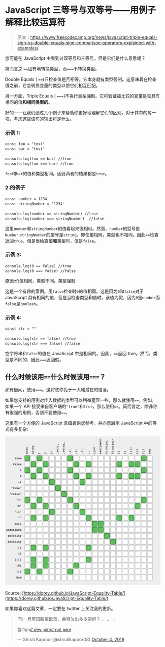 # JavaScript 三等号与双等号——用例子解释比较运算符

> 原文：<https://www.freecodecamp.org/news/javascript-triple-equals-sign-vs-double-equals-sign-comparison-operators-explained-with-examples/>

您可能在 JavaScript 中看到过双等号和三等号。但是它们是什么意思呢？

简而言之:`==`固有地转换类型，而`===`不转换类型。

Double Equals ( `==`)只检查值是否相等。它本身就有类型强制。这意味着在检查值之前，它会转换变量的类型以使它们相互匹配。

另一方面，Triple Equals ( `===`)不执行类型强制。它将验证被比较的变量是否具有相同的值**和相同类型的**。

好的——让我们通过几个例子来帮助你更好地理解它们的区别。对于其中的每一项，考虑这些语句的输出将是什么。

### 示例 1:

```
const foo = "test" 
const bar = "test"  

console.log(foo == bar) //true
console.log(foo === bar) //true 
```

`foo`和`bar`的值和类型相同。因此两者的结果都是`true`。

### 2:‌的例子

```
const number = 1234 
const stringNumber = '1234'  

console.log(number == stringNumber) //true
console.log(number === stringNumber)  //false 
```

这里`number`和`stringNumber`的值看起来很相似。然而，`number`的型号是`Number`,`stringNumber`的型号是`string`。即使值相同，类型也不相同。因此`==`检查返回`true`，但是当检查值**和**类型时，值是`false`。

### 示例 3:

```
console.log(0 == false) //true
console.log(0 === false) //false 
```

原因:价值相同，类型不同。类型强制

这是一个有趣的案例。用`false`检查时`0`的值相同。这是因为`0`和`false`对于 JavaScript 具有相同的值，但是当检查类型**和**值时，该值为假，因为`0`是`number`而`false`是`boolean`。

### 示例 4:

```
const str = ""

console.log(str == false) //true
console.log(str === false) //false
```

空字符串和`false`的值在 JavaScript 中是相同的。因此，`==`返回 true。然而，类型是不同的，因此`===`返回假。

## 什么时候该用`==`什么时候该用`===`？

如有疑问，使用`===`。这将使你免于一大堆潜在的错误。

如果您支持的用例对传入数据的类型可以稍微宽容一些，那么就使用`==`。例如，如果一个 API 接受来自客户端的`"true"`和`true`，那么使用`==`。简而言之，除非你有很强的用例，否则不要使用`==`。

这里有一个方便的 JavaScript 真值表供您参考，并向您展示 JavaScript 中的等式有多复杂:

![image-6](img/d5d245a5c9619d302f7cfab1f0e10d35.png)

Source: [https://dorey.github.io/JavaScript-Equality-Table/](https://dorey.github.io/JavaScript-Equality-Table/)

如果你喜欢这篇文章，一定要在 twitter 上关注我的更新。

> 问:一旦英国脱离欧盟，会释放出多少空间？
> 。
> 。
> 。
> 
> 答:1gb[# dev joke](https://twitter.com/hashtag/DevJoke?src=hash&ref_src=twsrc%5Etfw)[# not joke](https://twitter.com/hashtag/NotAJoke?src=hash&ref_src=twsrc%5Etfw)
> 
> — Shruti Kapoor (@shrutikapoor08) [October 4, 2019](https://twitter.com/shrutikapoor08/status/1180173695643348992?ref_src=twsrc%5Etfw)